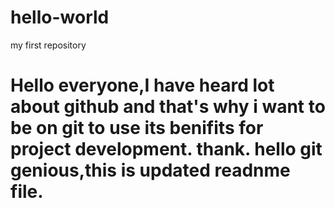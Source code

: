 # hello-world
my first repository


Hello everyone,I have heard lot about github and that's why i want to be on git to use its benifits for project development.
thank.
hello git genious,this is updated readnme file.
=======